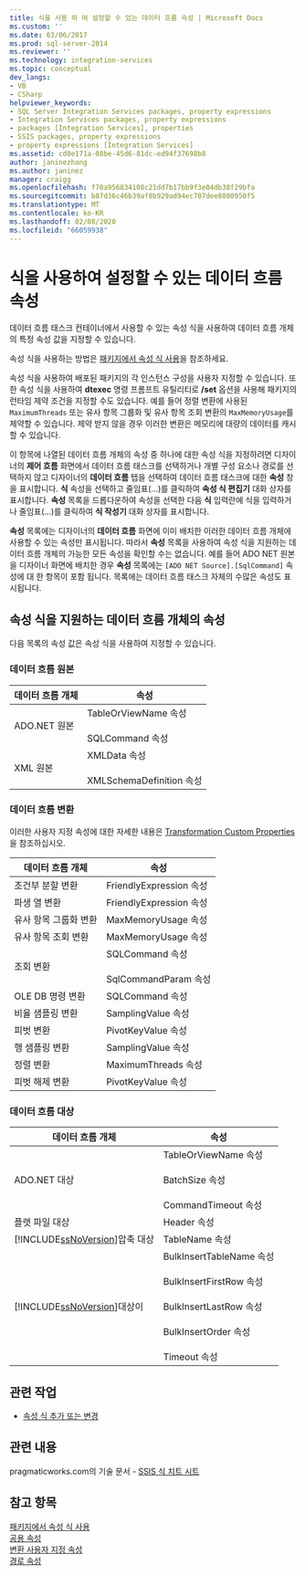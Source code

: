```yaml
---
title: 식을 사용 하 여 설정할 수 있는 데이터 흐름 속성 | Microsoft Docs
ms.custom: ''
ms.date: 03/06/2017
ms.prod: sql-server-2014
ms.reviewer: ''
ms.technology: integration-services
ms.topic: conceptual
dev_langs:
- VB
- CSharp
helpviewer_keywords:
- SQL Server Integration Services packages, property expressions
- Integration Services packages, property expressions
- packages [Integration Services], properties
- SSIS packages, property expressions
- property expressions [Integration Services]
ms.assetid: cd0e171a-08be-45d6-81dc-ed94f37698b8
author: janinezhang
ms.author: janinez
manager: craigg
ms.openlocfilehash: f70a956834108c21dd7b17bb9f3e04db38f29bfa
ms.sourcegitcommit: b87d36c46b39af8b929ad94ec707dee8800950f5
ms.translationtype: MT
ms.contentlocale: ko-KR
ms.lasthandoff: 02/08/2020
ms.locfileid: "66059938"
---
```

# <a name="data-flow-properties-that-can-be-set-by-using-expressions"></a>식을 사용하여 설정할 수 있는 데이터 흐름 속성
  데이터 흐름 태스크 컨테이너에서 사용할 수 있는 속성 식을 사용하여 데이터 흐름 개체의 특정 속성 값을 지정할 수 있습니다.  
  
 속성 식을 사용하는 방법은 [패키지에서 속성 식 사용](expressions/use-property-expressions-in-packages.md)을 참조하세요.  
  
 속성 식을 사용하여 배포된 패키지의 각 인스턴스 구성을 사용자 지정할 수 있습니다. 또한 속성 식을 사용하여 **dtexec** 명령 프롬프트 유틸리티로 **/set** 옵션을 사용해 패키지의 런타임 제약 조건을 지정할 수도 있습니다. 예를 들어 정렬 변환에 사용된 `MaximumThreads` 또는 유사 항목 그룹화 및 유사 항목 조회 변환의 `MaxMemoryUsage`를 제약할 수 있습니다. 제약 받지 않을 경우 이러한 변환은 메모리에 대량의 데이터를 캐시할 수 있습니다.  
  
 이 항목에 나열된 데이터 흐름 개체의 속성 중 하나에 대한 속성 식을 지정하려면 디자이너의 **제어 흐름** 화면에서 데이터 흐름 태스크를 선택하거나 개별 구성 요소나 경로를 선택하지 않고 디자이너의 **데이터 흐름** 탭을 선택하여 데이터 흐름 태스크에 대한 **속성** 창을 표시합니다. 
  **식** 속성을 선택하고 줄임표(...)를 클릭하여 **속성 식 편집기** 대화 상자를 표시합니다. 
  **속성** 목록을 드롭다운하여 속성을 선택한 다음 **식** 입력란에 식을 입력하거나 줄임표(...)를 클릭하여 **식 작성기** 대화 상자를 표시합니다.  
  
 
  **속성** 목록에는 디자이너의 **데이터 흐름** 화면에 이미 배치한 이러한 데이터 흐름 개체에 사용할 수 있는 속성만 표시됩니다. 따라서 **속성** 목록을 사용하여 속성 식을 지원하는 데이터 흐름 개체의 가능한 모든 속성을 확인할 수는 없습니다. 예를 들어 ADO NET 원본을 디자이너 화면에 배치한 경우 **속성** 목록에는 `[ADO NET Source].[SqlCommand]` 속성에 대 한 항목이 포함 됩니다. 목록에는 데이터 흐름 태스크 자체의 수많은 속성도 표시됩니다.  
  
## <a name="properties-of-data-flow-objects-that-support-property-expressions"></a>속성 식을 지원하는 데이터 흐름 개체의 속성  
 다음 목록의 속성 값은 속성 식을 사용하여 지정할 수 있습니다.  
  
### <a name="data-flow-sources"></a>데이터 흐름 원본  
  
|데이터 흐름 개체|속성|  
|----------------------|--------------|  
|ADO.NET 원본|TableOrViewName 속성<br /><br /> SQLCommand 속성|  
|XML 원본|XMLData 속성<br /><br /> XMLSchemaDefinition 속성|  
  
### <a name="data-flow-transformations"></a>데이터 흐름 변환  
 이러한 사용자 지정 속성에 대한 자세한 내용은 [Transformation Custom Properties](data-flow/transformations/transformation-custom-properties.md)을 참조하십시오.  
  
|데이터 흐름 개체|속성|  
|----------------------|--------------|  
|조건부 분할 변환|FriendlyExpression 속성|  
|파생 열 변환|FriendlyExpression 속성|  
|유사 항목 그룹화 변환|MaxMemoryUsage 속성|  
|유사 항목 조회 변환|MaxMemoryUsage 속성|  
|조회 변환|SQLCommand 속성<br /><br /> SqlCommandParam 속성|  
|OLE DB 명령 변환|SQLCommand 속성|  
|비율 샘플링 변환|SamplingValue 속성|  
|피벗 변환|PivotKeyValue 속성|  
|행 샘플링 변환|SamplingValue 속성|  
|정렬 변환|MaximumThreads 속성|  
|피벗 해제 변환|PivotKeyValue 속성|  
  
### <a name="data-flow-destinations"></a>데이터 흐름 대상  
  
|데이터 흐름 개체|속성|  
|----------------------|--------------|  
|ADO.NET 대상|TableOrViewName 속성<br /><br /> BatchSize 속성<br /><br /> CommandTimeout 속성|  
|플랫 파일 대상|Header 속성|  
|[!INCLUDE[ssNoVersion](../includes/ssnoversion-md.md)]압축 대상|TableName 속성|  
|[!INCLUDE[ssNoVersion](../includes/ssnoversion-md.md)]대상이|BulkInsertTableName 속성<br /><br /> BulkInsertFirstRow 속성<br /><br /> BulkInsertLastRow 속성<br /><br /> BulkInsertOrder 속성<br /><br /> Timeout 속성|  
  
## <a name="related-tasks"></a>관련 작업  
  
-   [속성 식 추가 또는 변경](expressions/add-or-change-a-property-expression.md)  
  
## <a name="related-content"></a>관련 내용  
 pragmaticworks.com의 기술 문서 - [SSIS 식 치트 시트](https://pragmaticworks.com/Resources/Cheat-Sheets/SSIS-Expression-Cheat-Sheet)  
  
## <a name="see-also"></a>참고 항목  
 [패키지에서 속성 식 사용](expressions/use-property-expressions-in-packages.md)   
 [공용 속성](../../2014/integration-services/common-properties.md)   
 [변환 사용자 지정 속성](data-flow/transformations/transformation-custom-properties.md)   
 [경로 속성](../../2014/integration-services/path-properties.md)  
  
  

